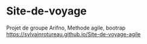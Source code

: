 # Site-de-voyage
Projet de groupe Arifno, Methode agile, bootrap
https://sylvainrotureau.github.io/Site-de-voyage-agile
